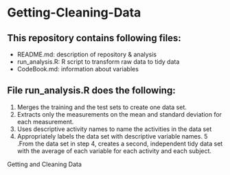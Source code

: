 Getting-Cleaning-Data
=====================

## This repository contains following files:

- README.md: description of repository & analysis
- run_analysis.R: R script to transform raw data to tidy data
- CodeBook.md: information about variables 




## File run_analysis.R does the following:

1. Merges the training and the test sets to create one data set.
2. Extracts only the measurements on the mean and standard deviation for each measurement. 
3. Uses descriptive activity names to name the activities in the data set
4. Appropriately labels the data set with descriptive variable names. 
5 .From the data set in step 4, creates a second, independent tidy data set with the average of each variable for each activity and each subject.


Getting and Cleaning Data
